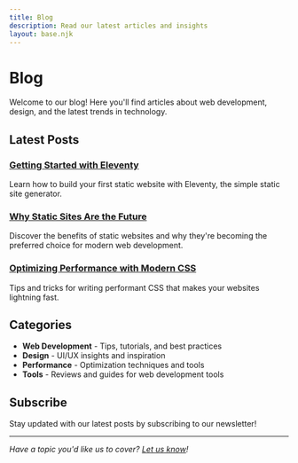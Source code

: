 ```yaml
---
title: Blog
description: Read our latest articles and insights
layout: base.njk
---
```


# Blog

Welcome to our blog! Here you'll find articles about web development, design, and the latest trends in technology.

## Latest Posts

### [Getting Started with Eleventy](/blog/getting-started-eleventy/)
Learn how to build your first static website with Eleventy, the simple static site generator.

### [Why Static Sites Are the Future](/blog/static-sites-future/)
Discover the benefits of static websites and why they're becoming the preferred choice for modern web development.

### [Optimizing Performance with Modern CSS](/blog/optimizing-css-performance/)
Tips and tricks for writing performant CSS that makes your websites lightning fast.

## Categories

- **Web Development** - Tips, tutorials, and best practices
- **Design** - UI/UX insights and inspiration
- **Performance** - Optimization techniques and tools
- **Tools** - Reviews and guides for web development tools

## Subscribe

Stay updated with our latest posts by subscribing to our newsletter!

---

*Have a topic you'd like us to cover? [Let us know](mailto:hello@example.com)!*
